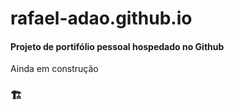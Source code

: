 # rafael-adao.github.io

#### Projeto de portifólio pessoal hospedado no Github

Ainda em construção <h3>🏗</h3>
